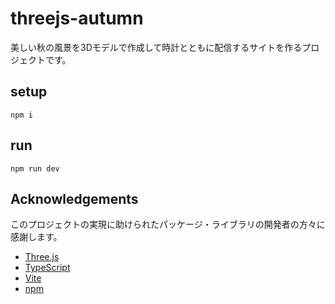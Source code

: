 # threejs-autumn
美しい秋の風景を3Dモデルで作成して時計とともに配信するサイトを作るプロジェクトです。

## setup
```
npm i
```

## run
```
npm run dev
```

## Acknowledgements
このプロジェクトの実現に助けられたパッケージ・ライブラリの開発者の方々に感謝します。
* [Three.js](https://threejs.org/)
* [TypeScript](https://www.typescriptlang.org/)
* [Vite](https://vitejs.dev/)
* [npm](https://www.npmjs.com/)
